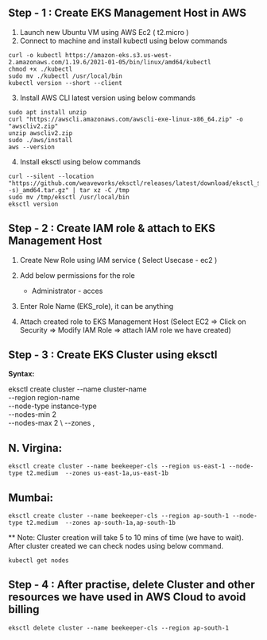 ## Step - 1 : Create EKS Management Host in AWS ##

1) Launch new Ubuntu VM using AWS Ec2 ( t2.micro )	  
2) Connect to machine and install kubectl using below commands  
```
curl -o kubectl https://amazon-eks.s3.us-west-2.amazonaws.com/1.19.6/2021-01-05/bin/linux/amd64/kubectl
chmod +x ./kubectl
sudo mv ./kubectl /usr/local/bin
kubectl version --short --client
```
3) Install AWS CLI latest version using below commands 
```
sudo apt install unzip
curl "https://awscli.amazonaws.com/awscli-exe-linux-x86_64.zip" -o "awscliv2.zip"
unzip awscliv2.zip
sudo ./aws/install
aws --version
```

4) Install eksctl using below commands
```
curl --silent --location "https://github.com/weaveworks/eksctl/releases/latest/download/eksctl_$(uname -s)_amd64.tar.gz" | tar xz -C /tmp
sudo mv /tmp/eksctl /usr/local/bin
eksctl version
```
## Step - 2 : Create IAM role & attach to EKS Management Host ##

1) Create New Role using IAM service ( Select Usecase - ec2 ) 	
2) Add below permissions for the role <br/>
	- Administrator - acces <br/>
		
3) Enter Role Name (EKS_role), it can be anything
4) Attach created role to EKS Management Host (Select EC2 => Click on Security => Modify IAM Role => attach IAM role we have created) 

## Step - 3 : Create EKS Cluster using eksctl ## 
**Syntax:** 

eksctl create cluster --name cluster-name  \
--region region-name \
--node-type instance-type \
--nodes-min 2 \
--nodes-max 2 \ 
--zones <AZ-1>,<AZ-2>

## N. Virgina: <br/>
`
eksctl create cluster --name beekeeper-cls --region us-east-1 --node-type t2.medium  --zones us-east-1a,us-east-1b
`	
## Mumbai: <br/>
`
eksctl create cluster --name beekeeper-cls --region ap-south-1 --node-type t2.medium  --zones ap-south-1a,ap-south-1b
`

** Note: Cluster creation will take 5 to 10 mins of time (we have to wait). After cluster created we can check nodes using below command.

`
 kubectl get nodes  
`
	
## Step - 4 : After practise, delete Cluster and other resources we have used in AWS Cloud to avoid billing 

```
eksctl delete cluster --name beekeeper-cls --region ap-south-1
```
